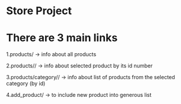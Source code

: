 <h1> Store Project </h1>
<h1> There are 3 main links </h1>
<p> 1.products/ -> info about all products </p>
<p> 2.products/<int:product_id>/ -> info about selected product by its id number</p>
<p> 3.products/category/<int:category_id>/ -> info about list of products from the selected category (by id)</p> 
<p> 4.add_product/ -> to include new product into generous list </p>
